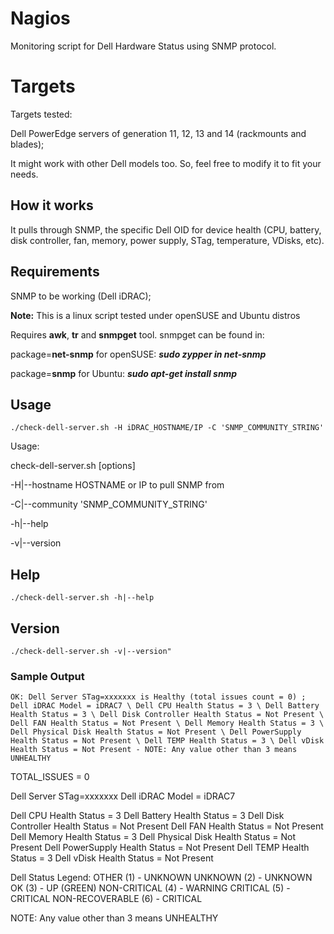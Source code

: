 # Nagios
Monitoring script for Dell Hardware Status using SNMP protocol.

# Targets
Targets tested:

Dell PowerEdge servers of generation 11, 12, 13 and 14 (rackmounts and blades);

It might work with other Dell models too. So, feel free to modify it to fit your needs.

## How it works
It pulls through SNMP, the specific Dell OID for device health (CPU, battery, disk controller, fan, memory, power supply, STag, temperature, VDisks, etc).

## Requirements
SNMP to be working (Dell iDRAC);

**Note:** This is a linux script tested under openSUSE and Ubuntu distros

Requires **awk**, **tr** and **snmpget** tool. snmpget can be found in:

package=**net-snmp** for openSUSE: ***sudo zypper in net-snmp***

package=**snmp** for Ubuntu:       ***sudo apt-get install snmp***

## Usage
    ./check-dell-server.sh -H iDRAC_HOSTNAME/IP -C 'SNMP_COMMUNITY_STRING'
    
Usage:

check-dell-server.sh [options]

-H|--hostname HOSTNAME or IP to pull SNMP from

-C|--community 'SNMP_COMMUNITY_STRING'

-h|--help

-v|--version

## Help
    ./check-dell-server.sh -h|--help

## Version
    ./check-dell-server.sh -v|--version"

### Sample Output
	OK: Dell Server STag=xxxxxxx is Healthy (total issues count = 0) ; Dell iDRAC Model = iDRAC7 \ Dell CPU Health Status = 3 \ Dell Battery Health Status = 3 \ Dell Disk Controller Health Status = Not Present \ Dell FAN Health Status = Not Present \ Dell Memory Health Status = 3 \ Dell Physical Disk Health Status = Not Present \ Dell PowerSupply Health Status = Not Present \ Dell TEMP Health Status = 3 \ Dell vDisk Health Status = Not Present - NOTE: Any value other than 3 means UNHEALTHY

TOTAL_ISSUES = 0

Dell Server STag=xxxxxxx
Dell iDRAC Model = iDRAC7

Dell CPU Health Status = 3
Dell Battery Health Status = 3
Dell Disk Controller Health Status = Not Present
Dell FAN Health Status = Not Present
Dell Memory Health Status = 3
Dell Physical Disk Health Status = Not Present
Dell PowerSupply Health Status = Not Present
Dell TEMP Health Status = 3
Dell vDisk Health Status = Not Present

Dell Status Legend:
OTHER (1) - UNKNOWN
UNKNOWN (2) - UNKNOWN
OK (3) - UP (GREEN)
NON-CRITICAL (4) - WARNING
CRITICAL (5) - CRITICAL
NON-RECOVERABLE (6) - CRITICAL

NOTE: Any value other than 3 means UNHEALTHY
